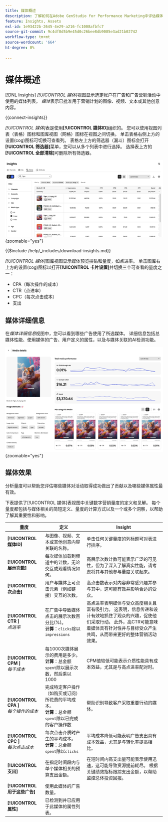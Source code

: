 ```yaml
---
title: 媒体概述
description: 了解如何在Adobe GenStudio for Performance Marketing中评估媒体效果。
feature: Insights, Assets
exl-id: 1e93422b-2645-4e29-a216-fc1008afbfc7
source-git-commit: 9c4df8d5b9e45d0c26bee8db9085e3ad21b02742
workflow-type: tm+mt
source-wordcount: '664'
ht-degree: 0%

---
```


# 媒体概述

[!DNL Insights] _[!UICONTROL 媒体]_&#x200B;视图显示选定帐户在广告和广告营销活动中使用的媒体列表。 _媒体_&#x200B;表示已批准用于营销计划的图像、视频、文本或其他创意内容。

{{connect-insights}}

_[!UICONTROL 媒体]_&#x200B;表是使用&#x200B;**[!UICONTROL 媒体ID]**&#x200B;组织的。 您可以使用视图列表（表格）图标和图库视图（网格）图标在视图之间切换。 单击表格右侧上方的设置(cog)图标可切换可查看列。 表格左上方的筛选器（漏斗）图标会打开&#x200B;**[!UICONTROL 筛选器]**&#x200B;菜单，您可以从多个列表中进行选择。 选择表上方的&#x200B;**[!UICONTROL 全部清除]**&#x200B;可删除所有筛选器。

![媒体筛选器和表](/help/assets/insights-media-filter.png){zoomable="yes"}

{{$include /help/_includes/download-insights.md}}

_[!UICONTROL 媒体]_&#x200B;图库视图显示媒体预览拼贴和量度，如点进率。 单击图库右上方的设置(cog)图标以打开&#x200B;**[!UICONTROL 卡片设置]**&#x200B;并切换三个可查看的量度之一：

- CPA（每次操作的成本）
- CTR（点进率）
- CPC（每次点击成本）
- 支出

## 媒体详细信息

在&#x200B;_媒体详细信息_&#x200B;视图中，您可以看到哪些广告使用了所选媒体。 详细信息包括总媒体性能、使用媒体的广告、用户定义的属性，以及与媒体关联的AI检测功能。

![媒体详细信息](/help/assets/insights-media-details.png){zoomable="yes"}

## 媒体效果

分析量度可以帮助您评估哪些媒体对活动取得成功做出了贡献以及哪些媒体属性最有效。

下表提供了[!UICONTROL 媒体]表视图中关键数字营销量度的定义和见解。 每个量度都包括与媒体相关的简短定义、量度的计算方式以及一个或多个洞察，以帮助了解其重要性和影响。

| 量度 | 定义 | Insight |
| ---------------------- | ----------------------------- | -------------------------------- |
| **[!UICONTROL 媒体ID]** | 与图像、视频、文本或其他创意内容关联的名称。 | 单击任何关键量度的列标题可对表进行排序。 |
| **[!UICONTROL 展示次数]** | 每次媒体加载到频道中的计数，无论交互或观看情况如何。 | 高展示次数计数可能表示广泛的可见性，但为了深入了解真实性能，请考虑将其与其他参与量度关联起来。 |
| **[!UICONTROL 次点击]** | 用户与媒体上可点击元素（例如链接）交互的次数。 | 高点击数表示对内容非常感兴趣并参与其中，这可能有效并影响合适的受众。 |
| **[!UICONTROL CTR ]**<br>_点进率_ | 在广告中导致媒体点击的展示次数百分比(%)。<br>**计算**：`clicks`除以`impressions` | 高点进率表明媒体与受众高度相关且富有吸引力。 这表明，信息传递和设计有效地抓住了观众的兴趣，促使他们采取行动。 此外，高CTR可能意味着媒体具有针对性并与目标受众产生共鸣，从而带来更好的整体营销活动效果。 |
| **[!UICONTROL CPM ]**<br>_每千成本_ | 每1000次媒体展示的费用是多少。<br>**计算**：总金额`spent`除以展示次数，然后乘以1000 | CPM值较低可能表示介质性能具有成本效益，尤其是与高点进率配对时。 |
| **[!UICONTROL CPA ]**<br>_每个操作的成本_ | 完成特定客户操作（如购买或订阅）所花费的平均成本。<br>**计算**：总金额`spent`除以已完成的客户操作数 | 帮助识别导致客户采取重要行动的媒体。 |
| **[!UICONTROL CPC ]**<br>_每次点击成本_ | 每次点击介质时产生的平均成本。<br>**计算**：总金额`spent`除以`clicks` | 平均成本降低可能表明广告支出具有成本效益，尤其是与转化率提高相比。 |
| **[!UICONTROL 支出]** | 在指定时间段内与单个媒体相关的预算支出金额。 | 在短时间内高支出量可能表示使用迅速，这可能导致资源提前耗尽。 根据关键绩效指标跟踪支出金额，以帮助监控总体投资回报。 |
| **[!UICONTROL 用于这些广告]** | 使用此媒体的广告数量。 | |
| **[!UICONTROL 属性]** | 已检测到并已应用于此媒体的属性列表。 | |
